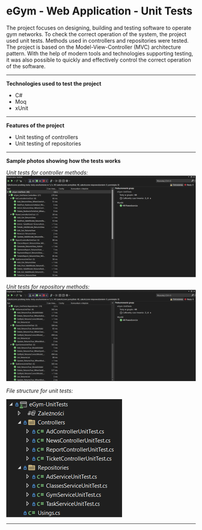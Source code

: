 # eGym - Web Application - Unit Tests

The project focuses on designing, building and testing software to operate gym networks. To check the correct operation of the system, the project used unit tests. Methods used in controllers and repositories were tested. The project is based on the Model-View-Controller (MVC) architecture pattern. With the help of modern tools and technologies supporting testing, it was also possible to quickly and effectively control the correct operation of the software.
  
----------------------------------------

**Technologies used to test the project**
- C#
- Moq
- xUnit

----------------------------------------

**Features of the project**

- Unit testing of controllers
- Unit testing of repositories

----------------------------------------

**Sample photos showing how the tests works**

*Unit tests for controller methods:*
![Unit tests for controller methods](https://github.com/jakubdziadkowiec17/eGymWebApp-UnitTests/blob/master/Photos/2.png)

*Unit tests for repository methods:*
![Unit tests for repository methods](https://github.com/jakubdziadkowiec17/eGymWebApp-UnitTests/blob/master/Photos/3.png)

*File structure for unit tests:*

![File structure for unit tests](https://github.com/jakubdziadkowiec17/eGymWebApp-UnitTests/blob/master/Photos/1.png)

----------------------------------------

